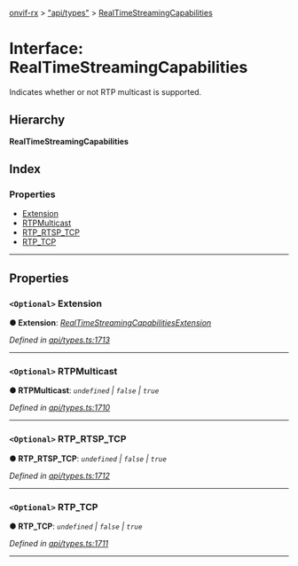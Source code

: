 [onvif-rx](../README.md) > ["api/types"](../modules/_api_types_.md) > [RealTimeStreamingCapabilities](../interfaces/_api_types_.realtimestreamingcapabilities.md)

# Interface: RealTimeStreamingCapabilities

Indicates whether or not RTP multicast is supported.

## Hierarchy

**RealTimeStreamingCapabilities**

## Index

### Properties

* [Extension](_api_types_.realtimestreamingcapabilities.md#extension)
* [RTPMulticast](_api_types_.realtimestreamingcapabilities.md#rtpmulticast)
* [RTP_RTSP_TCP](_api_types_.realtimestreamingcapabilities.md#rtp_rtsp_tcp)
* [RTP_TCP](_api_types_.realtimestreamingcapabilities.md#rtp_tcp)

---

## Properties

<a id="extension"></a>

### `<Optional>` Extension

**● Extension**: *[RealTimeStreamingCapabilitiesExtension](_api_types_.realtimestreamingcapabilitiesextension.md)*

*Defined in [api/types.ts:1713](https://github.com/patrickmichalina/onvif-rx/blob/f117e44/src/api/types.ts#L1713)*

___
<a id="rtpmulticast"></a>

### `<Optional>` RTPMulticast

**● RTPMulticast**: *`undefined` \| `false` \| `true`*

*Defined in [api/types.ts:1710](https://github.com/patrickmichalina/onvif-rx/blob/f117e44/src/api/types.ts#L1710)*

___
<a id="rtp_rtsp_tcp"></a>

### `<Optional>` RTP_RTSP_TCP

**● RTP_RTSP_TCP**: *`undefined` \| `false` \| `true`*

*Defined in [api/types.ts:1712](https://github.com/patrickmichalina/onvif-rx/blob/f117e44/src/api/types.ts#L1712)*

___
<a id="rtp_tcp"></a>

### `<Optional>` RTP_TCP

**● RTP_TCP**: *`undefined` \| `false` \| `true`*

*Defined in [api/types.ts:1711](https://github.com/patrickmichalina/onvif-rx/blob/f117e44/src/api/types.ts#L1711)*

___

